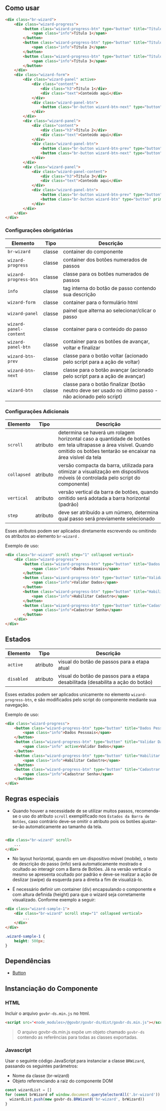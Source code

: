 [version]: # (4.2.1)

## Como usar

```html
<div class="br-wizard">
    <div class="wizard-progress">
        <button class="wizard-progress-btn" type="button" title="Título 1" active>
            <span class="info">Título 1</span>
        </button>
        <button class="wizard-progress-btn" type="button" title="Título 2">
            <span class="info">Título 2</span>
        </button>
        <button class="wizard-progress-btn" type="button" title="Título 3">
            <span class="info">Título 3</span>
        </button>
    </div>
    <div class="wizard-form">
        <div class="wizard-panel" active>
            <div class="content">
                <div class="h3">Título 1</div>
                <div class="text">Conteúdo aqui</div>
            </div>
            <div class="wizard-panel-btn">
                <button class="br-button wizard-btn-next" type="button" primary>Avançar</button>
            </div>
        </div>
        <div class="wizard-panel">
            <div class="content">
                <div class="h3">Título 2</div>
                <div class="text">Conteúdo aqui</div>
            </div>
            <div class="wizard-panel-btn">
                <button class="br-button wizard-btn-prev" type="button" secondary>Voltar</button>
                <button class="br-button wizard-btn-next" type="button" primary>Avançar</button>
            </div>
        </div>
        <div class="wizard-panel">
            <div class="wizard-panel-content">
                <div class="h3">Título 3</div>
                <div class="text">Conteúdo aqui</div>
            </div>
            <div class="wizard-panel-btn">
                <button class="br-button wizard-btn-prev" type="button" secondary>Voltar</button>
                <button class="br-button wizard-btn" type="button" primary>Avançar</button>
            </div>
        </div>
    </div>
</div>
```

### Configurações obrigatórias

| Elemento               | Tipo   | Descrição                                                                                              |
| ---------------------- | ------ | ------------------------------------------------------------------------------------------------------ |
| `br-wizard`            | classe | container do componente                                                                                |
| `wizard-progress`      | classe | container dos botões numerados de passos                                                               |
| `wizard-progress-btn`  | classe | classe para os botões numerados de passos                                                              |
| `info`                 | classe | tag interna do botão de passo contendo sua descrição                                                   |
| `wizard-form`          | classe | container para o formulário html                                                                       |
| `wizard-panel`         | classe | painel que alterna ao selecionar/clicar o passo                                                        |
| `wizard-panel-content` | classe | container para o conteúdo do passo                                                                     |
| `wizard-panel-btn`     | classe | container para os botões de avançar, voltar e finalizar                                                |
| `wizard-btn-prev`      | classe | classe para o botão voltar (acionado pelo script para a ação de voltar)                                |
| `wizard-btn-next`      | classe | classe para o botão avançar (acionado pelo script para a ação de avançar)                              |
| `wizard-btn`           | classe | classe para o botão finalizar (botão neutro deve ser usado no último passo - não acionado pelo script) |

### Configurações Adicionais

| Elemento    | Tipo     | Descrição                                                                                                                                                                      |
| ----------- | -------- | ------------------------------------------------------------------------------------------------------------------------------------------------------------------------------ |
| `scroll`    | atributo | determina se haverá um rolagem horizontal caso a quantidade de botões em tela ultrapasse a área visivel. Quando omitido os botões tentarão se encaixar na área visível da tela |
| `collapsed` | atributo | versão compacta da barra, utilizada para otimizar a visualização em dispositivos móveis (é controlada pelo script do componente)                                               |
| `vertical`  | atributo | versão vertical da barra de botões, quando omitido será adotada a barra horizontal (padrão)                                                                                    |
| `step`      | atributo | deve ser atribuído a um número, determina qual passo será previamente selecionado                                                                                              |

Esses atributos podem ser aplicados diretamente escrevendo ou omitindo os atributos ao elemento `br-wizard` .

Exemplo de uso:

```html
<div class="br-wizard" scroll step="1" collapsed vertical>
    <div class="wizard-progress">
        <button class="wizard-progress-btn" type="button" title="Dados Pessoais">
            <span class="info">Dados Pessoais</span>
        </button>
        <button class="wizard-progress-btn" type="button" title="Validar Dados">
            <span class="info">Validar Dados</span>
        </button>
        <button class="wizard-progress-btn" type="button" title="Habilitar Cadastro" active>
            <span class="info">Habilitar Cadastro</span>
        </button>
        <button class="wizard-progress-btn" type="button" title="Cadastrar Senha">
            <span class="info">Cadastrar Senha</span>
        </button>
    </div>
</div>
```

## Estados

| Elemento   | Tipo     | Descrição                                                                        |
| ---------- | -------- | -------------------------------------------------------------------------------- |
| `active`   | atributo | visual do botão de passos para a etapa atual                                     |
| `disabled` | atributo | visual do botão de passos para a etapa desabilitada (desabilita a ação do botão) |

Esses estados podem ser aplicados unicamente no elemento `wizard-progress-btn`, e são modificados pelo script do componente mediante sua navegação.

Exemplo de uso:

```html
<div class="wizard-progress">
    <button class="wizard-progress-btn" type="button" title="Dados Pessoais">
        <span class="info">Dados Pessoais</span>
    </button>
    <button class="wizard-progress-btn" type="button" title="Validar Dados" active>
        <span class="info" active>Validar Dados</span>
    </button>
    <button class="wizard-progress-btn" type="button" title="Habilitar Cadastro" disabled>
        <span class="info">Habilitar Cadastro</span>
    </button>
    <button class="wizard-progress-btn" type="button" title="Cadastrar Senha" disabled>
        <span class="info">Cadastrar Senha</span>
    </button>
</div>
```

## Regras especiais

-   Quando houver a necessidade de se utilizar muitos passos, recomenda-se o uso do atributo `scroll` exemplificado nos `Estados da Barra de Botões`, caso contrário deve-se omitir o atributo pois os botões ajustar-se-ão automaticamente ao tamanho da tela.

```html

<div class="br-wizard" scroll>
    ...
</div>

```

-   No layout horizontal, quando em um dispositivo móvel (mobile), o texto de descrição do passo (info) será automaticamente mostrado e ocultado ao interagir com a Barra de Botões. Já na versão vertical o mesmo se apresenta ocultado por padrão e deve-se realizar a ação de deslizar (swipe) da esquerda para a direita a fim de visualizá-lo.

- É necessário definir um container (div) encapsulando o componente e com altura definida (height) para que o wizard seja corretamente visualizado. Conforme exemplo a seguir:

```html
<div class="wizard-sample-1">
    <div class="br-wizard" scroll step="1" collapsed vertical>
        ...
    </div>
</div>
```

```css
.wizard-sample-1 {
    height: 500px;
}
```

## Dependências

- [Button](/components/button)

## Instanciação do Componente

### HTML

Incluir o arquivo `govbr-ds.min.js` no html.

```html
<script src="<node_modules>/@govbr/govbr-ds/dist/govbr-ds.min.js"></script>
```

> O arquivo govbr-ds.min.js expõe um objeto chamado `govbr-ds` contendo as referências para todas as classes exportadas.

### Javascript

Usar o seguinte código JavaScript para instanciar a classe `BRWizard`, passando os seguintes parâmetros:

- Nome da classe (br-wizard)
- Objeto referenciando a raiz do componente DOM

```javascript
const wizardList = []
for (const brWizard of window.document.querySelectorAll('.br-wizard')) {
  wizardList.push(new govbr-ds.BRWizard('br-wizard', brWizard))
}
```

